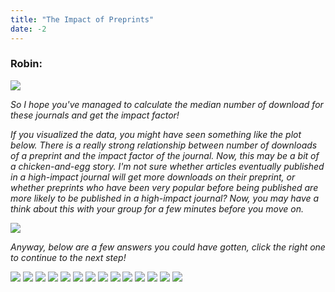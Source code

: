 ```yaml
---
title: "The Impact of Preprints"
date: -2
---
```


### Robin:

![](/images/robin-standing.png)

_So I hope you've managed to calculate the median number of download for these journals and get the impact factor!_

_If you visualized the data, you might have seen something like the plot below. There is a really strong relationship between number of downloads of a preprint and the impact factor of the journal. Now, this may be a bit of a chicken-and-egg story. I'm not sure whether articles eventually published in a high-impact journal will get more downloads on their preprint, or whether preprints who have been very popular before being published are more likely to be published in a high-impact journal? Now, you may have a think about this with your group for a few minutes before you move on._

![](/images/median_downloads_vs_impact.png)

_Anyway, below are a few answers you could have gotten, click the right one to continue to the next step!_

[![](https://img.shields.io/website?label=PNAS&style=for-the-badge&up_message=9.504&url=https%3A%2F%2Fdanielroelfs.com&color=blue)](/items/try_again)
[![](https://img.shields.io/website?label=eLife&style=for-the-badge&up_message=7.616&url=https%3A%2F%2Fdanielroelfs.com&color=blue)](/items/try_again)
[![](https://img.shields.io/website?label=BMC%20Bioinformatics&style=for-the-badge&up_message=2.213&url=https%3A%2F%2Fdanielroelfs.com&color=blue)](/items/try_again)
[![](https://img.shields.io/website?label=Nature%20Communications&style=for-the-badge&up_message=12.353&url=https%3A%2F%2Fdanielroelfs.com&color=blue)](/items/try_again)
[![](https://img.shields.io/website?label=PLoS%20One&style=for-the-badge&up_message=2.766&url=https%3A%2F%2Fdanielroelfs.com&color=blue)](/items/try_again)
[![](https://img.shields.io/website?label=PeerJ&style=for-the-badge&up_message=2.118&url=https%3A%2F%2Fdanielroelfs.com&color=blue)](/items/try_again)
[![](https://img.shields.io/website?label=Scientific%20Reports&style=for-the-badge&up_message=4.122&url=https%3A%2F%2Fdanielroelfs.com&color=blue)](/items/try_again)
[![](https://img.shields.io/website?label=Journal%20of%20Neuroscience&style=for-the-badge&up_message=5.971&url=https%3A%2F%2Fdanielroelfs.com&color=blue)](/items/try_again)
[![](https://img.shields.io/website?label=Nature%20Genetics&style=for-the-badge&up_message=27.125&url=https%3A%2F%2Fdanielroelfs.com&color=blue)](/items/try_again)
[![](https://img.shields.io/website?label=NeuroImage&style=for-the-badge&up_message=5.426&url=https%3A%2F%2Fdanielroelfs.com&color=blue)](/items/try_again)
[![](https://img.shields.io/website?label=Cell%20Reports&style=for-the-badge&up_message=8.032&url=https%3A%2F%2Fdanielroelfs.com&color=blue)](/items/try_again)
[![](https://img.shields.io/website?label=Nature%20Methods&style=for-the-badge&up_message=26.919&url=https%3A%2F%2Fdanielroelfs.com&color=blue)](/tasks/common/elsevier)
[![](https://img.shields.io/website?label=Genome%20Research&style=for-the-badge&up_message=10.101&url=https%3A%2F%2Fdanielroelfs.com&color=blue)](/items/try_again)
[![](https://img.shields.io/website?label=Genetics&style=for-the-badge&up_message=4.075&url=https%3A%2F%2Fdanielroelfs.com&color=blue)](/items/try_again)


